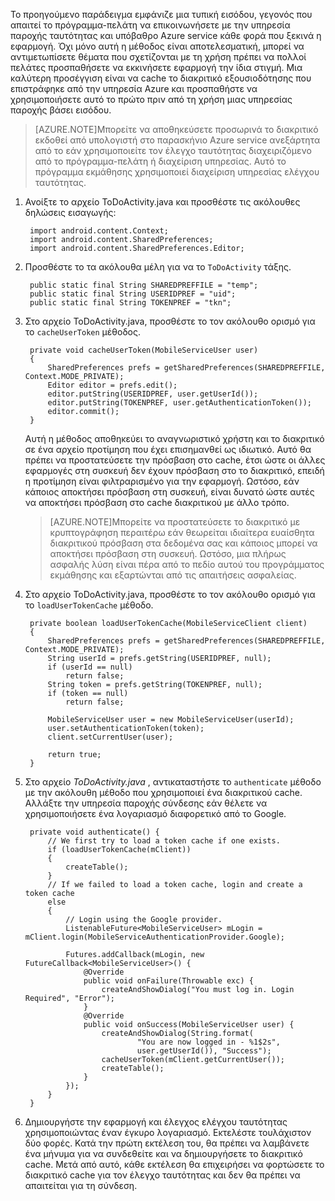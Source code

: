 
Το προηγούμενο παράδειγμα εμφάνιζε μια τυπική εισόδου, γεγονός που απαιτεί το πρόγραμμα-πελάτη να επικοινωνήσετε με την υπηρεσία παροχής ταυτότητας και υπόβαθρο Azure service κάθε φορά που ξεκινά η εφαρμογή. Όχι μόνο αυτή η μέθοδος είναι αποτελεσματική, μπορεί να αντιμετωπίσετε θέματα που σχετίζονται με τη χρήση πρέπει να πολλοί πελάτες προσπαθήσετε να εκκινήσετε εφαρμογή την ίδια στιγμή. Μια καλύτερη προσέγγιση είναι να cache το διακριτικό εξουσιοδότησης που επιστράφηκε από την υπηρεσία Azure και προσπαθήστε να χρησιμοποιήσετε αυτό το πρώτο πριν από τη χρήση μιας υπηρεσίας παροχής βάσει εισόδου. 

>[AZURE.NOTE]Μπορείτε να αποθηκεύσετε προσωρινά το διακριτικό εκδοθεί από υπολογιστή στο παρασκήνιο Azure service ανεξάρτητα από το εάν χρησιμοποιείτε τον έλεγχο ταυτότητας διαχειριζόμενο από το πρόγραμμα-πελάτη ή διαχείριση υπηρεσίας. Αυτό το πρόγραμμα εκμάθησης χρησιμοποιεί διαχείριση υπηρεσίας ελέγχου ταυτότητας.


1. Ανοίξτε το αρχείο ToDoActivity.java και προσθέστε τις ακόλουθες δηλώσεις εισαγωγής:

        import android.content.Context;
        import android.content.SharedPreferences;
        import android.content.SharedPreferences.Editor;

2. Προσθέστε το τα ακόλουθα μέλη για να το `ToDoActivity` τάξης.

        public static final String SHAREDPREFFILE = "temp"; 
        public static final String USERIDPREF = "uid";  
        public static final String TOKENPREF = "tkn";   


3. Στο αρχείο ToDoActivity.java, προσθέστε το τον ακόλουθο ορισμό για το `cacheUserToken` μέθοδος.
 
        private void cacheUserToken(MobileServiceUser user)
        {
            SharedPreferences prefs = getSharedPreferences(SHAREDPREFFILE, Context.MODE_PRIVATE);
            Editor editor = prefs.edit();
            editor.putString(USERIDPREF, user.getUserId());
            editor.putString(TOKENPREF, user.getAuthenticationToken());
            editor.commit();
        }   
  
    Αυτή η μέθοδος αποθηκεύει το αναγνωριστικό χρήστη και το διακριτικό σε ένα αρχείο προτίμηση που έχει επισημανθεί ως ιδιωτικό. Αυτό θα πρέπει να προστατεύσετε την πρόσβαση στο cache, έτσι ώστε οι άλλες εφαρμογές στη συσκευή δεν έχουν πρόσβαση στο το διακριτικό, επειδή η προτίμηση είναι φιλτραρισμένο για την εφαρμογή. Ωστόσο, εάν κάποιος αποκτήσει πρόσβαση στη συσκευή, είναι δυνατό ώστε αυτές να αποκτήσει πρόσβαση στο cache διακριτικού με άλλο τρόπο. 

    >[AZURE.NOTE]Μπορείτε να προστατεύσετε το διακριτικό με κρυπτογράφηση περαιτέρω εάν θεωρείται ιδιαίτερα ευαίσθητα διακριτικού πρόσβαση στα δεδομένα σας και κάποιος μπορεί να αποκτήσει πρόσβαση στη συσκευή. Ωστόσο, μια πλήρως ασφαλής λύση είναι πέρα από το πεδίο αυτού του προγράμματος εκμάθησης και εξαρτώνται από τις απαιτήσεις ασφαλείας.


4. Στο αρχείο ToDoActivity.java, προσθέστε το τον ακόλουθο ορισμό για το `loadUserTokenCache` μέθοδο.

        private boolean loadUserTokenCache(MobileServiceClient client)
        {
            SharedPreferences prefs = getSharedPreferences(SHAREDPREFFILE, Context.MODE_PRIVATE);
            String userId = prefs.getString(USERIDPREF, null); 
            if (userId == null)
                return false;
            String token = prefs.getString(TOKENPREF, null); 
            if (token == null)
                return false;
                
            MobileServiceUser user = new MobileServiceUser(userId);
            user.setAuthenticationToken(token);
            client.setCurrentUser(user);
                
            return true;
        }



5. Στο αρχείο *ToDoActivity.java* , αντικαταστήστε το `authenticate` μέθοδο με την ακόλουθη μέθοδο που χρησιμοποιεί ένα διακριτικού cache. Αλλάξτε την υπηρεσία παροχής σύνδεσης εάν θέλετε να χρησιμοποιήσετε ένα λογαριασμό διαφορετικό από το Google.

        private void authenticate() {
            // We first try to load a token cache if one exists.
            if (loadUserTokenCache(mClient))
            {
                createTable();
            }
            // If we failed to load a token cache, login and create a token cache
            else
            {
                // Login using the Google provider.    
                ListenableFuture<MobileServiceUser> mLogin = mClient.login(MobileServiceAuthenticationProvider.Google);
        
                Futures.addCallback(mLogin, new FutureCallback<MobileServiceUser>() {
                    @Override
                    public void onFailure(Throwable exc) {
                        createAndShowDialog("You must log in. Login Required", "Error");
                    }           
                    @Override
                    public void onSuccess(MobileServiceUser user) {
                        createAndShowDialog(String.format(
                                "You are now logged in - %1$2s",
                                user.getUserId()), "Success");
                        cacheUserToken(mClient.getCurrentUser());
                        createTable();  
                    }
                });
            }
        }

6. Δημιουργήστε την εφαρμογή και έλεγχος ελέγχου ταυτότητας χρησιμοποιώντας έναν έγκυρο λογαριασμό. Εκτελέστε τουλάχιστον δύο φορές. Κατά την πρώτη εκτέλεση του, θα πρέπει να λαμβάνετε ένα μήνυμα για να συνδεθείτε και να δημιουργήσετε το διακριτικό cache. Μετά από αυτό, κάθε εκτέλεση θα επιχειρήσει να φορτώσετε το διακριτικό cache για τον έλεγχο ταυτότητας και δεν θα πρέπει να απαιτείται για τη σύνδεση.



